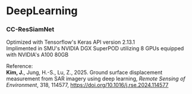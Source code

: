 # DeepLearning

### CC-ResSiamNet
Optimized with Tensorflow's Keras API version 2.13.1 <br>
Implimented in SMU's NVIDIA DGX SuperPOD utilizing 8 GPUs equipped with NVIDIA's A100 80GB

Reference:<br><B>Kim, J.</B>, Jung, H.-S., Lu, Z., 2025. Ground surface displacement measurement from SAR imagery using deep learning, <I>Remote Sensing of Environment</I>, 318, 114577, https://doi.org/10.1016/j.rse.2024.114577

